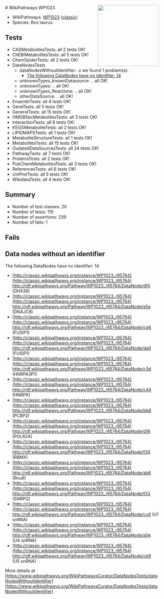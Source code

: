 <img style="float: right; width: 200px" src="https://upload.wikimedia.org/wikipedia/commons/thumb/8/83/Wplogo_with_text_500.png/640px-Wplogo_with_text_500.png" />
# WikiPathways WP1023

* WikiPathways: [WP1023](https://wikipathways.org/pathways/WP1023) ([classic](https://classic.wikipathways.org/instance/WP1023))
* Species: Bos taurus
## Tests
* CASMetabolitesTests: all 2 tests OK!
* ChEBIMetabolitesTests: all 5 tests OK!
* ChemSpiderTests: all 2 tests OK!
* DataNodesTests
    * dataNodesWithoutIdentifier: .x we found 1 problem(s):
        * [The following DataNodes have no identifier: 14](#8792c494)
    * unknownTypes_knownDatasource: .. all OK!
    * unknownTypes: .. all OK!
    * unknownTypes_Reactome: .. all OK!
    * otherDataSource: .. all OK!
* EnsemblTests: all 4 tests OK!
* GeneTests: all 5 tests OK!
* GeneralTests: all 15 tests OK!
* HMDBSecMetabolitesTests: all 3 tests OK!
* InteractionTests: all 8 tests OK!
* KEGGMetaboliteTests: all 2 tests OK!
* LIPIDMAPSTests: all 1 tests OK!
* MetaboliteStructureTests: all 1 tests OK!
* MetabolitesTests: all 15 tests OK!
* OudatedDataSourcesTests: all 24 tests OK!
* PathwayTests: all 7 tests OK!
* ProteinsTests: all 2 tests OK!
* PubChemMetabolitesTests: all 3 tests OK!
* ReferencesTests: all 6 tests OK!
* UniProtTests: all 5 tests OK!
* WikidataTests: all 4 tests OK!


## Summary

* Number of test classes: 20
* Number of tests: 119
* Number of assertions: 239
* Number of fails: 1

## Fails

<a name="8792c494" />

## Data nodes without an identifier

The following DataNodes have no identifier: 14

* [http://classic.wikipathways.org/instance/WP1023_r95764](http://classic.wikipathways.org/instance/WP1023_r95764) http://rdf.wikipathways.org/Pathway/WP1023_r95764/DataNode/df0 (DHX38)
* [http://classic.wikipathways.org/instance/WP1023_r95764](http://classic.wikipathways.org/instance/WP1023_r95764) http://rdf.wikipathways.org/Pathway/WP1023_r95764/DataNode/a5a (DNAJC8)
* [http://classic.wikipathways.org/instance/WP1023_r95764](http://classic.wikipathways.org/instance/WP1023_r95764) http://rdf.wikipathways.org/Pathway/WP1023_r95764/DataNode/cd4 (FUSIP1)
* [http://classic.wikipathways.org/instance/WP1023_r95764](http://classic.wikipathways.org/instance/WP1023_r95764) http://rdf.wikipathways.org/Pathway/WP1023_r95764/DataNode/da0 (FUSIP1)
* [http://classic.wikipathways.org/instance/WP1023_r95764](http://classic.wikipathways.org/instance/WP1023_r95764) http://rdf.wikipathways.org/Pathway/WP1023_r95764/DataNode/c3d (HNRPA3P1)
* [http://classic.wikipathways.org/instance/WP1023_r95764](http://classic.wikipathways.org/instance/WP1023_r95764) http://rdf.wikipathways.org/Pathway/WP1023_r95764/DataNode/c44 (HNRPK)
* [http://classic.wikipathways.org/instance/WP1023_r95764](http://classic.wikipathways.org/instance/WP1023_r95764) http://rdf.wikipathways.org/Pathway/WP1023_r95764/DataNode/bb8 (PCBP2)
* [http://classic.wikipathways.org/instance/WP1023_r95764](http://classic.wikipathways.org/instance/WP1023_r95764) http://rdf.wikipathways.org/Pathway/WP1023_r95764/DataNode/d16 (POLR2A)
* [http://classic.wikipathways.org/instance/WP1023_r95764](http://classic.wikipathways.org/instance/WP1023_r95764) http://rdf.wikipathways.org/Pathway/WP1023_r95764/DataNode/f39 (RBMX)
* [http://classic.wikipathways.org/instance/WP1023_r95764](http://classic.wikipathways.org/instance/WP1023_r95764) http://rdf.wikipathways.org/Pathway/WP1023_r95764/DataNode/ab6 (Rnu6)
* [http://classic.wikipathways.org/instance/WP1023_r95764](http://classic.wikipathways.org/instance/WP1023_r95764) http://rdf.wikipathways.org/Pathway/WP1023_r95764/DataNode/f33 (SNRPG)
* [http://classic.wikipathways.org/instance/WP1023_r95764](http://classic.wikipathways.org/instance/WP1023_r95764) http://rdf.wikipathways.org/Pathway/WP1023_r95764/DataNode/cc6 (U1 snRNA)
* [http://classic.wikipathways.org/instance/WP1023_r95764](http://classic.wikipathways.org/instance/WP1023_r95764) http://rdf.wikipathways.org/Pathway/WP1023_r95764/DataNode/a0e (U4 snRNA)
* [http://classic.wikipathways.org/instance/WP1023_r95764](http://classic.wikipathways.org/instance/WP1023_r95764) http://rdf.wikipathways.org/Pathway/WP1023_r95764/DataNode/cb9 (U5 snRNA)


More details at [https://www.wikipathways.org/WikiPathwaysCurator/DataNodesTests/dataNodesWithoutIdentifier](https://www.wikipathways.org/WikiPathwaysCurator/DataNodesTests/dataNodesWithoutIdentifier)


